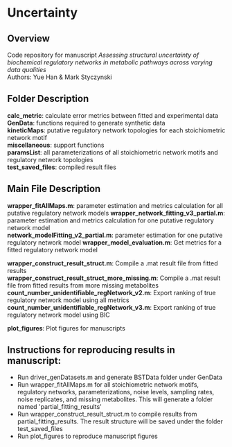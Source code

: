 # Uncertainty

## Overview 
Code repository for manuscript _Assessing structural uncertainty of biochemical regulatory networks in metabolic pathways across varying data qualities_  
Authors: Yue Han & Mark Styczynski 

## Folder Description
**calc_metric**: calculate error metrics between fitted and experimental data
**GenData**: functions required to generate synthetic data    
**kineticMaps**: putative regulatory network topologies for each stoichiometric network motif   
**miscellaneous**: support functions    
**paramsList**: all parameterizations of all stoichiometric network motifs and regulatory network topologies   
**test_saved_files**: compiled result files    

## Main File Description 
**wrapper_fitAllMaps.m**: parameter estimation and metrics calculation for all putative regulatory network models
**wrapper_network_fitting_v3_partial.m**: parameter estimation and metrics calculation for one putative regulatory network model   
**network_modelFitting_v2_partial.m**: parameter estimation for one putative regulatory network model 
**wrapper_model_evaluation.m**: Get metrics for a fitted regulatory network model     

**wrapper_construct_result_struct.m**: Compile a .mat result file from fitted results     
**wrapper_construct_result_struct_more_missing.m**: Compile a .mat result file from fitted results from more missing metabolites      
**count_number_unidentifiable_regNetwork_v2.m**: Export ranking of true regulatory network model using all metrics      
**count_number_unidentifiable_regNetwork_v3.m**: Export ranking of true regulatory network model using BIC         

**plot_figures**: Plot figures for manuscripts 

## Instructions for reproducing results in manuscript:    
- Run driver_genDatasets.m and generate BSTData folder under GenData
- Run wrapper_fitAllMaps.m for all stoichiometric network motifs, regulatory networks, parameterizations, noise levels, sampling rates, noise replicates, and missing metabolites. This will generate a folder named 'partial_fitting_results'
- Run wrapper_construct_result_struct.m to compile results from partial_fitting_results. The result structure will be saved under the folder test_saved_files
- Run plot_figures to reproduce manuscript figures
